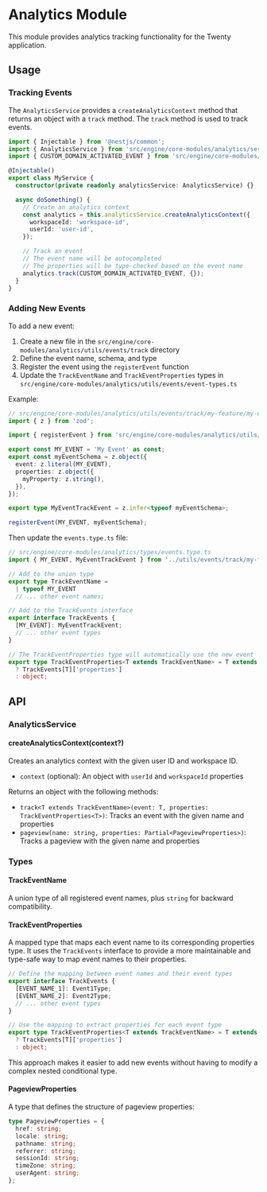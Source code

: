 # Analytics Module

This module provides analytics tracking functionality for the Twenty application.

## Usage

### Tracking Events

The `AnalyticsService` provides a `createAnalyticsContext` method that returns an object with a `track` method. The `track` method is used to track events.

```typescript
import { Injectable } from '@nestjs/common';
import { AnalyticsService } from 'src/engine/core-modules/analytics/services/analytics.service';
import { CUSTOM_DOMAIN_ACTIVATED_EVENT } from 'src/engine/core-modules/analytics/utils/events/track/custom-domain/custom-domain-activated';

@Injectable()
export class MyService {
  constructor(private readonly analyticsService: AnalyticsService) {}

  async doSomething() {
    // Create an analytics context
    const analytics = this.analyticsService.createAnalyticsContext({
      workspaceId: 'workspace-id',
      userId: 'user-id',
    });

    // Track an event
    // The event name will be autocompleted
    // The properties will be type-checked based on the event name
    analytics.track(CUSTOM_DOMAIN_ACTIVATED_EVENT, {});
  }
}
```

### Adding New Events

To add a new event:

1. Create a new file in the `src/engine/core-modules/analytics/utils/events/track` directory
2. Define the event name, schema, and type
3. Register the event using the `registerEvent` function
4. Update the `TrackEventName` and `TrackEventProperties` types in `src/engine/core-modules/analytics/utils/events/event-types.ts`

Example:

```typescript
// src/engine/core-modules/analytics/utils/events/track/my-feature/my-event.ts
import { z } from 'zod';

import { registerEvent } from 'src/engine/core-modules/analytics/utils/events/track/track';

export const MY_EVENT = 'My Event' as const;
export const myEventSchema = z.object({
  event: z.literal(MY_EVENT),
  properties: z.object({
    myProperty: z.string(),
  }),
});

export type MyEventTrackEvent = z.infer<typeof myEventSchema>;

registerEvent(MY_EVENT, myEventSchema);
```

Then update the `events.type.ts` file:

```typescript
// src/engine/core-modules/analytics/types/events.type.ts
import { MY_EVENT, MyEventTrackEvent } from '../utils/events/track/my-feature/my-event';

// Add to the union type
export type TrackEventName = 
  | typeof MY_EVENT
  // ... other event names;

// Add to the TrackEvents interface
export interface TrackEvents {
  [MY_EVENT]: MyEventTrackEvent;
  // ... other event types
}

// The TrackEventProperties type will automatically use the new event
export type TrackEventProperties<T extends TrackEventName> = T extends keyof TrackEvents
  ? TrackEvents[T]['properties']
  : object;
```

## API

### AnalyticsService

#### createAnalyticsContext(context?)

Creates an analytics context with the given user ID and workspace ID.

- `context` (optional): An object with `userId` and `workspaceId` properties

Returns an object with the following methods:

- `track<T extends TrackEventName>(event: T, properties: TrackEventProperties<T>)`: Tracks an event with the given name and properties
- `pageview(name: string, properties: Partial<PageviewProperties>)`: Tracks a pageview with the given name and properties

### Types

#### TrackEventName

A union type of all registered event names, plus `string` for backward compatibility.

#### TrackEventProperties<T>

A mapped type that maps each event name to its corresponding properties type. It uses the `TrackEvents` interface to provide a more maintainable and type-safe way to map event names to their properties.

```typescript
// Define the mapping between event names and their event types
export interface TrackEvents {
  [EVENT_NAME_1]: Event1Type;
  [EVENT_NAME_2]: Event2Type;
  // ... other event types
}

// Use the mapping to extract properties for each event type
export type TrackEventProperties<T extends TrackEventName> = T extends keyof TrackEvents
  ? TrackEvents[T]['properties']
  : object;
```

This approach makes it easier to add new events without having to modify a complex nested conditional type.

#### PageviewProperties

A type that defines the structure of pageview properties:

```typescript
type PageviewProperties = {
  href: string;
  locale: string;
  pathname: string;
  referrer: string;
  sessionId: string;
  timeZone: string;
  userAgent: string;
};
```
